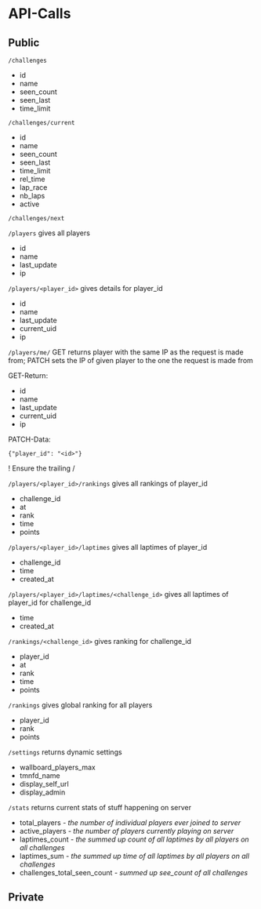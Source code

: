 # API-Calls

## Public

`/challenges`

  * id
  * name
  * seen_count
  * seen_last
  * time_limit

`/challenges/current`

  * id
  * name
  * seen_count
  * seen_last
  * time_limit
  * rel_time
  * lap_race
  * nb_laps
  * active

`/challenges/next`

`/players` gives all players

  * id
  * name
  * last_update
  * ip

`/players/<player_id>` gives details for player_id

  * id
  * name
  * last_update
  * current_uid
  * ip

`/players/me/` GET returns player with the same IP as the request is made from; PATCH sets the IP of given player to the one the request is made from

GET-Return:

  * id
  * name
  * last_update
  * current_uid
  * ip

PATCH-Data:

`{"player_id": "<id>"}`

! Ensure the trailing /

`/players/<player_id>/rankings` gives all rankings of player_id

  * challenge_id
  * at
  * rank
  * time
  * points

`/players/<player_id>/laptimes` gives all laptimes of player_id

  * challenge_id
  * time
  * created_at

`/players/<player_id>/laptimes/<challenge_id>` gives all laptimes of player_id for challenge_id

  * time
  * created_at

`/rankings/<challenge_id>` gives ranking for challenge_id

  * player_id
  * at
  * rank
  * time
  * points

`/rankings` gives global ranking for all players

  * player_id
  * rank
  * points

`/settings` returns dynamic settings

  * wallboard_players_max
  * tmnfd_name
  * display_self_url
  * display_admin

`/stats` returns current stats of stuff happening on server

  * total_players  *- the number of individual players ever joined to server*
  * active_players  *- the number of players currently playing on server*
  * laptimes_count  *- the summed up count of all laptimes by all players on all challenges*
  * laptimes_sum  *- the summed up time of all laptimes by all players on all challenges*
  * challenges_total_seen_count  *- summed up see_count of all challenges*

## Private